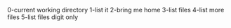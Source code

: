0-current working directory
1-list it
2-bring me home
3-list files
4-list more files
5-list files digit only
